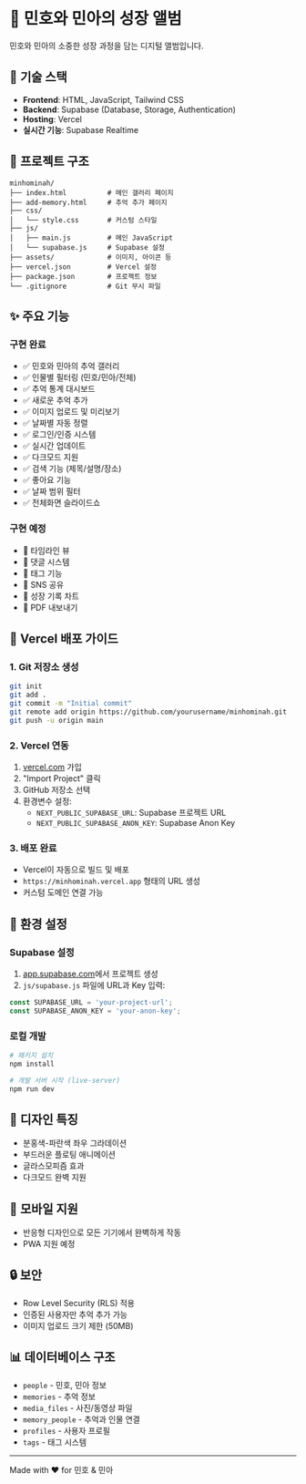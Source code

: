 # 🌟 민호와 민아의 성장 앨범

민호와 민아의 소중한 성장 과정을 담는 디지털 앨범입니다.

## 🚀 기술 스택
- **Frontend**: HTML, JavaScript, Tailwind CSS
- **Backend**: Supabase (Database, Storage, Authentication)  
- **Hosting**: Vercel
- **실시간 기능**: Supabase Realtime

## 📁 프로젝트 구조
```
minhominah/
├── index.html          # 메인 갤러리 페이지
├── add-memory.html     # 추억 추가 페이지
├── css/               
│   └── style.css       # 커스텀 스타일
├── js/
│   ├── main.js         # 메인 JavaScript
│   └── supabase.js     # Supabase 설정
├── assets/             # 이미지, 아이콘 등
├── vercel.json         # Vercel 설정
├── package.json        # 프로젝트 정보
└── .gitignore          # Git 무시 파일
```

## ✨ 주요 기능

### 구현 완료
- ✅ 민호와 민아의 추억 갤러리
- ✅ 인물별 필터링 (민호/민아/전체)
- ✅ 추억 통계 대시보드
- ✅ 새로운 추억 추가
- ✅ 이미지 업로드 및 미리보기
- ✅ 날짜별 자동 정렬
- ✅ 로그인/인증 시스템
- ✅ 실시간 업데이트
- ✅ 다크모드 지원
- ✅ 검색 기능 (제목/설명/장소)
- ✅ 좋아요 기능
- ✅ 날짜 범위 필터
- ✅ 전체화면 슬라이드쇼

### 구현 예정
- 🔲 타임라인 뷰
- 🔲 댓글 시스템
- 🔲 태그 기능
- 🔲 SNS 공유
- 🔲 성장 기록 차트
- 🔲 PDF 내보내기

## 🚀 Vercel 배포 가이드

### 1. Git 저장소 생성
```bash
git init
git add .
git commit -m "Initial commit"
git remote add origin https://github.com/yourusername/minhominah.git
git push -u origin main
```

### 2. Vercel 연동
1. [vercel.com](https://vercel.com) 가입
2. "Import Project" 클릭
3. GitHub 저장소 선택
4. 환경변수 설정:
   - `NEXT_PUBLIC_SUPABASE_URL`: Supabase 프로젝트 URL
   - `NEXT_PUBLIC_SUPABASE_ANON_KEY`: Supabase Anon Key

### 3. 배포 완료
- Vercel이 자동으로 빌드 및 배포
- `https://minhominah.vercel.app` 형태의 URL 생성
- 커스텀 도메인 연결 가능

## 🔐 환경 설정

### Supabase 설정
1. [app.supabase.com](https://app.supabase.com)에서 프로젝트 생성
2. `js/supabase.js` 파일에 URL과 Key 입력:
```javascript
const SUPABASE_URL = 'your-project-url';
const SUPABASE_ANON_KEY = 'your-anon-key';
```

### 로컬 개발
```bash
# 패키지 설치
npm install

# 개발 서버 시작 (live-server)
npm run dev
```

## 🎨 디자인 특징
- 분홍색-파란색 좌우 그라데이션
- 부드러운 플로팅 애니메이션
- 글라스모피즘 효과
- 다크모드 완벽 지원

## 📱 모바일 지원
- 반응형 디자인으로 모든 기기에서 완벽하게 작동
- PWA 지원 예정

## 🔒 보안
- Row Level Security (RLS) 적용
- 인증된 사용자만 추억 추가 가능
- 이미지 업로드 크기 제한 (50MB)

## 📊 데이터베이스 구조
- `people` - 민호, 민아 정보
- `memories` - 추억 정보  
- `media_files` - 사진/동영상 파일
- `memory_people` - 추억과 인물 연결
- `profiles` - 사용자 프로필
- `tags` - 태그 시스템

---
Made with ❤️ for 민호 & 민아
